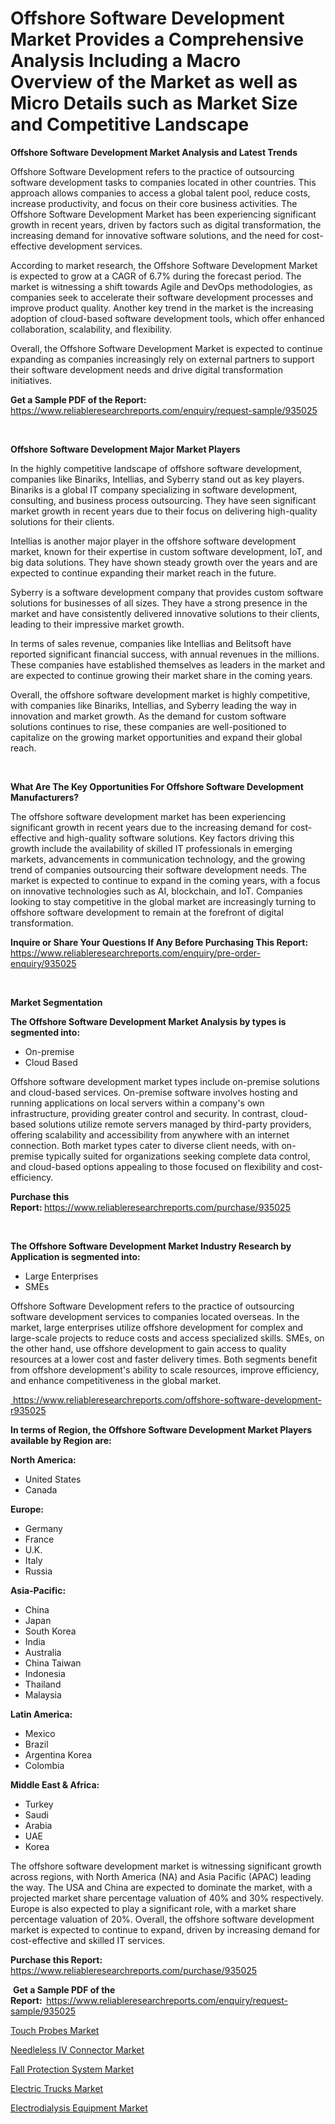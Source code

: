<p><h1>Offshore Software Development Market Provides a Comprehensive Analysis Including a Macro Overview of the Market as well as Micro Details such as Market Size and Competitive Landscape</h1></p><p><strong>Offshore Software Development Market Analysis and Latest Trends</strong></p>
<p><p>Offshore Software Development refers to the practice of outsourcing software development tasks to companies located in other countries. This approach allows companies to access a global talent pool, reduce costs, increase productivity, and focus on their core business activities. The Offshore Software Development Market has been experiencing significant growth in recent years, driven by factors such as digital transformation, the increasing demand for innovative software solutions, and the need for cost-effective development services.</p><p>According to market research, the Offshore Software Development Market is expected to grow at a CAGR of 6.7% during the forecast period. The market is witnessing a shift towards Agile and DevOps methodologies, as companies seek to accelerate their software development processes and improve product quality. Another key trend in the market is the increasing adoption of cloud-based software development tools, which offer enhanced collaboration, scalability, and flexibility.</p><p>Overall, the Offshore Software Development Market is expected to continue expanding as companies increasingly rely on external partners to support their software development needs and drive digital transformation initiatives.</p></p>
<p><strong>Get a Sample PDF of the Report:&nbsp;</strong> <a href="https://www.reliableresearchreports.com/enquiry/request-sample/935025">https://www.reliableresearchreports.com/enquiry/request-sample/935025</a></p>
<p>&nbsp;</p>
<p><strong>Offshore Software Development Major Market Players</strong></p>
<p><p>In the highly competitive landscape of offshore software development, companies like Binariks, Intellias, and Syberry stand out as key players. Binariks is a global IT company specializing in software development, consulting, and business process outsourcing. They have seen significant market growth in recent years due to their focus on delivering high-quality solutions for their clients.</p><p>Intellias is another major player in the offshore software development market, known for their expertise in custom software development, IoT, and big data solutions. They have shown steady growth over the years and are expected to continue expanding their market reach in the future.</p><p>Syberry is a software development company that provides custom software solutions for businesses of all sizes. They have a strong presence in the market and have consistently delivered innovative solutions to their clients, leading to their impressive market growth.</p><p>In terms of sales revenue, companies like Intellias and Belitsoft have reported significant financial success, with annual revenues in the millions. These companies have established themselves as leaders in the market and are expected to continue growing their market share in the coming years.</p><p>Overall, the offshore software development market is highly competitive, with companies like Binariks, Intellias, and Syberry leading the way in innovation and market growth. As the demand for custom software solutions continues to rise, these companies are well-positioned to capitalize on the growing market opportunities and expand their global reach.</p></p>
<p>&nbsp;</p>
<p><strong>What Are The Key Opportunities For Offshore Software Development Manufacturers?</strong></p>
<p><p>The offshore software development market has been experiencing significant growth in recent years due to the increasing demand for cost-effective and high-quality software solutions. Key factors driving this growth include the availability of skilled IT professionals in emerging markets, advancements in communication technology, and the growing trend of companies outsourcing their software development needs. The market is expected to continue to expand in the coming years, with a focus on innovative technologies such as AI, blockchain, and IoT. Companies looking to stay competitive in the global market are increasingly turning to offshore software development to remain at the forefront of digital transformation.</p></p>
<p><strong>Inquire or Share Your Questions If Any Before Purchasing This Report:</strong> <a href="https://www.reliableresearchreports.com/enquiry/pre-order-enquiry/935025">https://www.reliableresearchreports.com/enquiry/pre-order-enquiry/935025</a></p>
<p>&nbsp;</p>
<p><strong>Market Segmentation</strong></p>
<p><strong>The Offshore Software Development Market Analysis by types is segmented into:</strong></p>
<p><ul><li>On-premise</li><li>Cloud Based</li></ul></p>
<p><p>Offshore software development market types include on-premise solutions and cloud-based services. On-premise software involves hosting and running applications on local servers within a company's own infrastructure, providing greater control and security. In contrast, cloud-based solutions utilize remote servers managed by third-party providers, offering scalability and accessibility from anywhere with an internet connection. Both market types cater to diverse client needs, with on-premise typically suited for organizations seeking complete data control, and cloud-based options appealing to those focused on flexibility and cost-efficiency.</p></p>
<p><strong>Purchase this Report:&nbsp;</strong><a href="https://www.reliableresearchreports.com/purchase/935025">https://www.reliableresearchreports.com/purchase/935025</a></p>
<p>&nbsp;</p>
<p><strong>The Offshore Software Development Market Industry Research by Application is segmented into:</strong></p>
<p><ul><li>Large Enterprises</li><li>SMEs</li></ul></p>
<p><p>Offshore Software Development refers to the practice of outsourcing software development services to companies located overseas. In the market, large enterprises utilize offshore development for complex and large-scale projects to reduce costs and access specialized skills. SMEs, on the other hand, use offshore development to gain access to quality resources at a lower cost and faster delivery times. Both segments benefit from offshore development's ability to scale resources, improve efficiency, and enhance competitiveness in the global market.</p></p>
<p><a href="https://www.reliableresearchreports.com/offshore-software-development-r935025">&nbsp;https://www.reliableresearchreports.com/offshore-software-development-r935025</a></p>
<p><strong>In terms of Region, the Offshore Software Development Market Players available by Region are:</strong></p>
<p>
    <p> <strong> North America: </strong>
        <ul>
            <li>United States</li>
            <li>Canada</li>
        </ul>
        </p> 
    <p> <strong> Europe: </strong>
        <ul>
            <li>Germany</li>
            <li>France</li>
            <li>U.K.</li>
            <li>Italy</li>
            <li>Russia</li>
        </ul>
        </p> 
    <p> <strong> Asia-Pacific: </strong>
        <ul>
            <li>China</li>
            <li>Japan</li>
            <li>South Korea</li>
            <li>India</li>
            <li>Australia</li>
            <li>China Taiwan</li>
            <li>Indonesia</li>
            <li>Thailand</li>
            <li>Malaysia</li>
        </ul>
        </p> 
    <p> <strong> Latin America: </strong>
        <ul>
            <li>Mexico</li>
            <li>Brazil</li>
            <li>Argentina Korea</li>
            <li>Colombia</li>
        </ul>
        </p> 
    <p> <strong> Middle East & Africa: </strong>
        <ul>
            <li>Turkey</li>
            <li>Saudi</li>
            <li>Arabia</li>
            <li>UAE</li>
            <li>Korea</li>
        </ul>
    </p>
    </p>
<p><p>The offshore software development market is witnessing significant growth across regions, with North America (NA) and Asia Pacific (APAC) leading the way. The USA and China are expected to dominate the market, with a projected market share percentage valuation of 40% and 30% respectively. Europe is also expected to play a significant role, with a market share percentage valuation of 20%. Overall, the offshore software development market is expected to continue to expand, driven by increasing demand for cost-effective and skilled IT services.</p></p>
<p><strong>Purchase this Report: </strong><a href="https://www.reliableresearchreports.com/purchase/935025">https://www.reliableresearchreports.com/purchase/935025</a></p>
<p>&nbsp;<strong>Get a Sample PDF of the Report:&nbsp;&nbsp;</strong><a href="https://www.reliableresearchreports.com/enquiry/request-sample/935025">https://www.reliableresearchreports.com/enquiry/request-sample/935025</a></p>
<p><strong></strong></p>
<p><p><a href="https://github.com/ohumlzho95/Market-Research-Report-List-1/blob/main/touch-probes-market.md">Touch Probes Market</a></p><p><a href="https://github.com/Krdamani25/Market-Research-Report-List-1/blob/main/needleless-iv-connector-market.md">Needleless IV Connector Market</a></p><p><a href="https://github.com/lbird53714/Market-Research-Report-List-5/blob/main/fall-protection-system-market.md">Fall Protection System Market</a></p><p><a href="https://github.com/lizaRempel/Market-Research-Report-List-1/blob/main/electric-trucks-market.md">Electric Trucks Market</a></p><p><a href="https://github.com/dringals/Market-Research-Report-List-5/blob/main/electrodialysis-equipment-market.md">Electrodialysis Equipment Market</a></p></p>